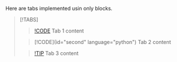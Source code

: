 
Here are tabs implemented usin only blocks.

> [!TABS]
>> [!CODE](id="first")
>> Tab 1 content
>
>> [!CODE](id="second" language="python")
>> Tab 2 content
>
>> [!TIP](id="third")
>> Tab 3 content
